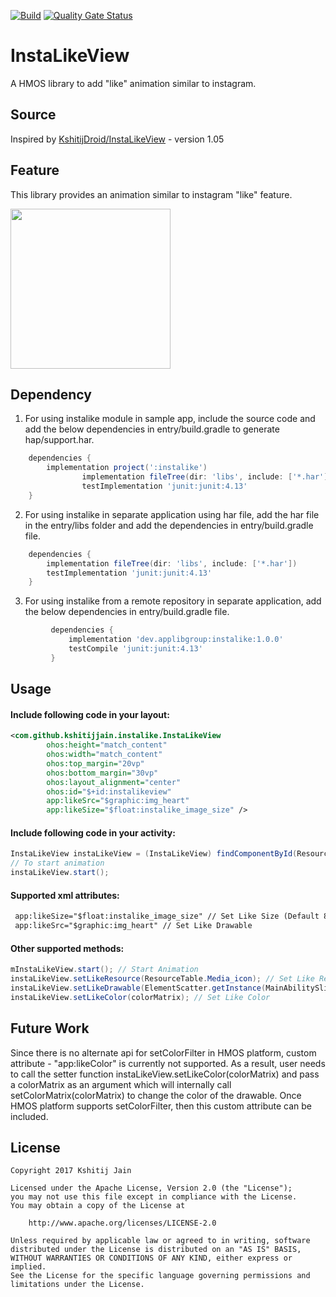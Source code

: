 [![Build](https://github.com/applibgroup/Instalike/actions/workflows/main.yml/badge.svg)](https://github.com/applibgroup/Instalike/actions/workflows/main.yml)
[![Quality Gate Status](https://sonarcloud.io/api/project_badges/measure?project=applibgroup_Instalike&metric=alert_status)](https://sonarcloud.io/dashboard?id=applibgroup_Instalike)
# InstaLikeView

A HMOS library to add "like" animation similar to instagram.

## Source
Inspired by [KshitijDroid/InstaLikeView](https://github.com/KshitijDroid/InstaLikeView) - version 1.05

## Feature
This library provides an animation similar to instagram "like" feature.

<img src="https://github.com/applibgroup/Instalike/blob/master/screenshots/instalikeview.gif" width="256">

## Dependency
1. For using instalike module in sample app, include the source code and add the below dependencies in entry/build.gradle to generate hap/support.har.
```groovy
	dependencies {
		implementation project(':instalike')
                implementation fileTree(dir: 'libs', include: ['*.har'])
                testImplementation 'junit:junit:4.13'
	}
```
2. For using instalike in separate application using har file, add the har file in the entry/libs folder and add the dependencies in entry/build.gradle file.
```groovy
	dependencies {
		implementation fileTree(dir: 'libs', include: ['*.har'])
		testImplementation 'junit:junit:4.13'
	}
```
3. For using instalike from a remote repository in separate application, add the below dependencies in entry/build.gradle file.
``` groovy
         dependencies {
	         implementation 'dev.applibgroup:instalike:1.0.0'
	         testCompile 'junit:junit:4.13'
         }
```

## Usage

#### Include following code in your layout:

```xml
<com.github.kshitijjain.instalike.InstaLikeView
        ohos:height="match_content"
        ohos:width="match_content"
        ohos:top_margin="20vp"
        ohos:bottom_margin="30vp"
        ohos:layout_alignment="center"
        ohos:id="$+id:instalikeview"
        app:likeSrc="$graphic:img_heart"
        app:likeSize="$float:instalike_image_size" />
```

#### Include following code in your activity:

```java
InstaLikeView instaLikeView = (InstaLikeView) findComponentById(ResourceTable.Id_instalikeview);
// To start animation
instaLikeView.start();
```
#### Supported xml attributes:
```xml
 app:likeSize="$float:instalike_image_size" // Set Like Size (Default 80vp)
 app:likeSrc="$graphic:img_heart" // Set Like Drawable
 ``` 

#### Other supported methods:

```java
mInstaLikeView.start(); // Start Animation
instaLikeView.setLikeResource(ResourceTable.Media_icon); // Set Like Resource
instaLikeView.setLikeDrawable(ElementScatter.getInstance(MainAbilitySlice.this).parse(ResourceTable.Graphic_img_heart)); // Set Like Drawable
instaLikeView.setLikeColor(colorMatrix); // Set Like Color
``` 

## Future Work
Since there is no alternate api for setColorFilter in HMOS platform, custom attribute - "app:likeColor" is currently not supported. As a result, user needs to call the setter function instaLikeView.setLikeColor(colorMatrix) and pass a colorMatrix as an argument which will internally call setColorMatrix(colorMatrix) to change the color of the drawable. Once HMOS platform supports setColorFilter, then this custom attribute can be included.


## License
```
Copyright 2017 Kshitij Jain

Licensed under the Apache License, Version 2.0 (the "License");
you may not use this file except in compliance with the License.
You may obtain a copy of the License at

    http://www.apache.org/licenses/LICENSE-2.0

Unless required by applicable law or agreed to in writing, software
distributed under the License is distributed on an "AS IS" BASIS,
WITHOUT WARRANTIES OR CONDITIONS OF ANY KIND, either express or implied.
See the License for the specific language governing permissions and
limitations under the License.
```
